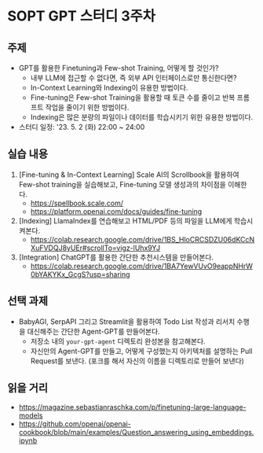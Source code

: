 # SOPT GPT 스터디 3주차

## 주제

* GPT를 활용한 Finetuning과 Few-shot Training, 어떻게 할 것인가?
  * 내부 LLM에 접근할 수 없다면, 즉 외부 API 인터페이스로만 통신한다면?
  * In-Context Learning와 Indexing이 유용한 방법이다.
  * Fine-tuning은 Few-shot Training을 활용할 때 토큰 수를 줄이고 반복 프롬프트 작업을 줄이기 위한 방법이다.
  * Indexing은 많은 분량의 파일이나 데이터를 학습시키기 위한 유용한 방법이다.
* 스터디 일정: '23. 5. 2 (화) 22:00 ~ 24:00

## 실습 내용

1. [Fine-tuning & In-Context Learning] Scale AI의 Scrollbook을 활용하여 Few-shot training을 실습해보고, Fine-tuning 모델 생성과의 차이점을 이해한다.
   * https://spellbook.scale.com/
   * https://platform.openai.com/docs/guides/fine-tuning
2. [Indexing] LlamaIndex를 연습해보고 HTML/PDF 등의 파일을 LLM에게 학습시켜본다.
   * https://colab.research.google.com/drive/1BS_HloCRCSDZU06dKCcNXuFVDQJ8yUEr#scrollTo=vigz-lUhx9YJ
3. [Integration] ChatGPT를 활용한 간단한 추천시스템을 만들어본다.
   * https://colab.research.google.com/drive/1BA7YewVUvO9eappNHrW0bYAKYKx_GcgS?usp=sharing

## 선택 과제

* BabyAGI, SerpAPI 그리고 Streamlit을 활용하여 Todo List 작성과 리서치 수행을 대신해주는 간단한 Agent-GPT를 만들어본다.
  * 저장소 내의 `your-gpt-agent` 디렉토리 완성본을 참고해본다.
  * 자신만의 Agent-GPT를 만들고, 어떻게 구성했는지 아키텍처를 설명하는 Pull Request를 보낸다. (포크를 해서 자신의 이름을 디렉토리로 만들어 보낸다)

## 읽을 거리

* https://magazine.sebastianraschka.com/p/finetuning-large-language-models
* https://github.com/openai/openai-cookbook/blob/main/examples/Question_answering_using_embeddings.ipynb